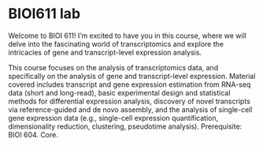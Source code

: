 # BIOI611 lab  

Welcome to BIOI 611! I’m excited to have you in this course, where we will delve into the fascinating world of transcriptomics and explore the intricacies of gene and transcript-level expression analysis.

This course focuses on the analysis of transcriptomics data, and specifically on the analysis of gene and transcript-level expression. Material covered includes transcript and gene expression estimation from RNA-seq data (short and long-read), basic experimental design and statistical methods for differential expression analysis, discovery of novel transcripts via reference-guided and de novo assembly, and the analysis of single-cell gene expression data (e.g., single-cell expression quantification, dimensionality reduction, clustering, pseudotime analysis). Prerequisite: BIOI 604. Core.


